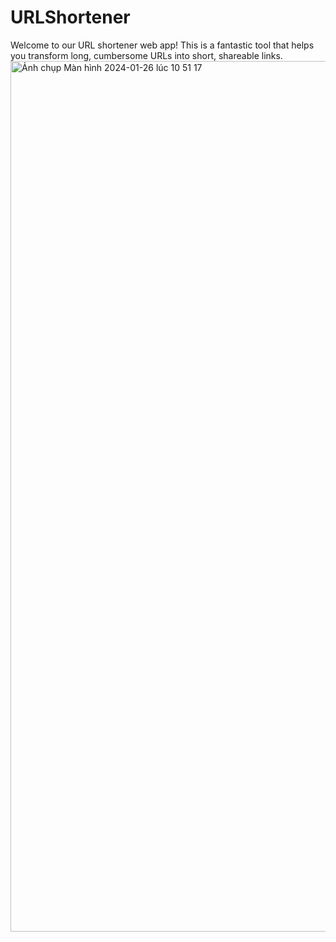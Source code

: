 # URLShortener
Welcome to our URL shortener web app! This is a fantastic tool that helps you transform long, cumbersome URLs into short, shareable links.
<img width="1393" alt="Ảnh chụp Màn hình 2024-01-26 lúc 10 51 17" src="https://github.com/AKflower/URLShortener/assets/89245858/1bd4aa44-9128-49b4-a73e-095aeff4fdd1">
